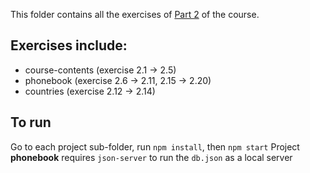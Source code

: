 This folder contains all the exercises of [Part 2](https://fullstackopen.com/en/part2) of the course.

## Exercises include:
* course-contents (exercise 2.1 -> 2.5)
* phonebook (exercise 2.6 -> 2.11, 2.15 -> 2.20)
* countries (exercise 2.12 -> 2.14)

## To run
Go to each project sub-folder, run `npm install`, then `npm start`
Project **phonebook** requires `json-server` to run the `db.json` as a local server

